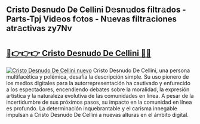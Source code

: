 ## Cristo Desnudo De Cellini D𝚎sn𝚞dos filtr𝚊dos - Parts-Tpj Vid𝚎os f𝚘tos - N𝚞evas filtr𝚊ciones atr𝚊ctivas zy7Nv

# <h2><a href="http://mbaat0.tromn.icu/?c=Cristo+Desnudo+De+Cellini">🔗👉👉👉 Cristo Desnudo De Cellini 🔗🔗</a></h2>

[![Cristo Desnudo De Cellini nuevo](https://i.imgur.com/pEAQMta.gif)](http://mbaat0.tromn.icu/?c=Cristo+Desnudo+De+Cellini)
Cristo Desnudo De Cellini, una persona multifacética y polémica, desafía la descripción simple. Su uso pionero de los medios digitales para la autorrepresentación ha cautivado y enfurecido a los espectadores, encendiendo debates sobre la moralidad, la expresión artística y la naturaleza evolutiva de las comunidades en línea. A pesar de la incertidumbre de sus próximos pasos, su impacto en la comunidad en línea es profundo. La determinación inquebrantable y el carisma innegable impulsan a Cristo Desnudo De Cellini a nuevas alturas en el ámbito digital.
